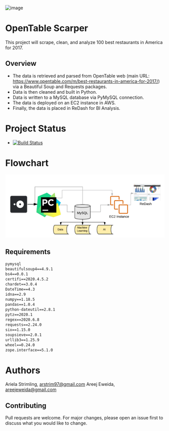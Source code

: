 ![image](https://logodix.com/logo/44715.png)

# OpenTable Scarper
This project will scrape, clean, and analyze 100 best restaurants in America for 2017.

## Overview 

- The data is retrieved and parsed from OpenTable web (main URL: https://www.opentable.com/m/best-restaurants-in-america-for-2017/) via a Beautiful Soup and Requests packages.
- Data is then cleaned and built in Python.
- Data is written to a MySQL database via PyMySQL connection.
- The data is deployed on an EC2 instance in AWS.
- Finally, the data is placed in ReDash for BI Analysis.

#  Project Status
- [![Build Status](http://img.shields.io/travis/sosedoff/opentable.svg?style=flat)](https://travis-ci.org/sosedoff/opentable)


# Flowchart
![alt text](https://github.com/areejeweida/opentable/blob/master/Capture.PNG?raw=true)

## Requirements
```
pymysql
beautifulsoup4==4.9.1
bs4==0.0.1
certifi==2020.4.5.2
chardet==3.0.4
DateTime==4.3
idna==2.9
numpy==1.18.5
pandas==1.0.4
python-dateutil==2.8.1
pytz==2020.1
regex==2020.6.8
requests==2.24.0
six==1.15.0
soupsieve==2.0.1
urllib3==1.25.9
wheel==0.24.0
zope.interface==5.1.0
```
# Authors 
Ariela Strimling, arstrim97@gmail.com
Areej Eweida, areejeweida@gmail.com

## Contributing
Pull requests are welcome. For major changes, please open an issue first to discuss what you would like to change.

